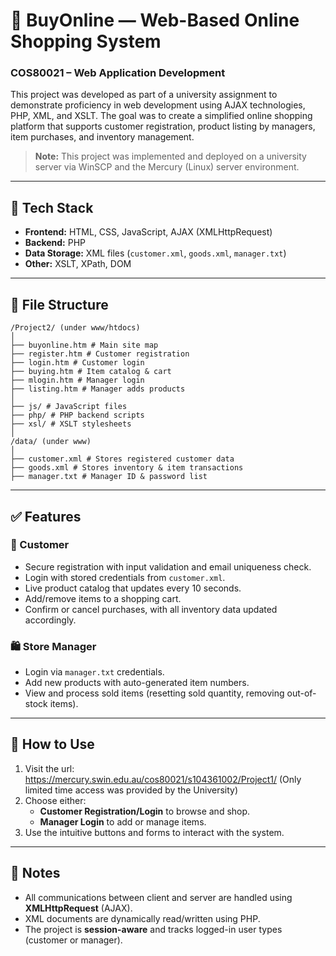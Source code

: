 # 🛒 BuyOnline — Web-Based Online Shopping System  
### COS80021 – Web Application Development

This project was developed as part of a university assignment to demonstrate proficiency in web development using AJAX technologies, PHP, XML, and XSLT. The goal was to create a simplified online shopping platform that supports customer registration, product listing by managers, item purchases, and inventory management.

> **Note:** This project was implemented and deployed on a university server via WinSCP and the Mercury (Linux) server environment.

---

## 🧰 Tech Stack

- **Frontend:** HTML, CSS, JavaScript, AJAX (XMLHttpRequest)
- **Backend:** PHP
- **Data Storage:** XML files (`customer.xml`, `goods.xml`, `manager.txt`)
- **Other:** XSLT, XPath, DOM

---

## 📂 File Structure
```
/Project2/ (under www/htdocs)
│
├── buyonline.htm # Main site map
├── register.htm # Customer registration
├── login.htm # Customer login
├── buying.htm # Item catalog & cart
├── mlogin.htm # Manager login
├── listing.htm # Manager adds products
│
├── js/ # JavaScript files
├── php/ # PHP backend scripts
├── xsl/ # XSLT stylesheets
│
/data/ (under www)
│
├── customer.xml # Stores registered customer data
├── goods.xml # Stores inventory & item transactions
├── manager.txt # Manager ID & password list
```
---

## ✅ Features

### 👤 Customer
- Secure registration with input validation and email uniqueness check.
- Login with stored credentials from `customer.xml`.
- Live product catalog that updates every 10 seconds.
- Add/remove items to a shopping cart.
- Confirm or cancel purchases, with all inventory data updated accordingly.

### 🛍️ Store Manager
- Login via `manager.txt` credentials.
- Add new products with auto-generated item numbers.
- View and process sold items (resetting sold quantity, removing out-of-stock items).

---

## 🚀 How to Use

1. Visit the url: https://mercury.swin.edu.au/cos80021/s104361002/Project1/
   (Only limited time access was provided by the University)
2. Choose either:
   - **Customer Registration/Login** to browse and shop.
   - **Manager Login** to add or manage items.
3. Use the intuitive buttons and forms to interact with the system.

---

## 📑 Notes

- All communications between client and server are handled using **XMLHttpRequest** (AJAX).
- XML documents are dynamically read/written using PHP.
- The project is **session-aware** and tracks logged-in user types (customer or manager).
